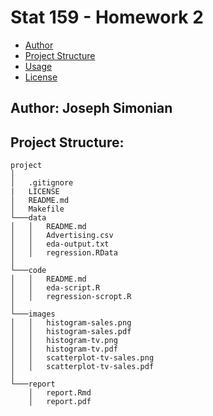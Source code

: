 # Stat 159 - Homework 2

- [Author](#author)
- [Project Structure](#project-structure)
- [Usage](#usage)
- [License](#license)


## Author: Joseph Simonian

## Project Structure:

```
project
│
│   .gitignore
|   LICENSE
│   README.md
│   Makefile
└───data
│   │   README.md
│   │   Advertising.csv
│   │   eda-output.txt
│   │   regression.RData
│
└───code
│   │   README.md
│   │   eda-script.R
│   │   regression-scropt.R
│   
└───images
│   │   histogram-sales.png
│   │   histogram-sales.pdf
│   │   histogram-tv.png
│   │   histogram-tv.pdf
│   │   scatterplot-tv-sales.png
│   │   scatterplot-tv-sales.pdf
│
└───report
    │   report.Rmd
    │   report.pdf
```
